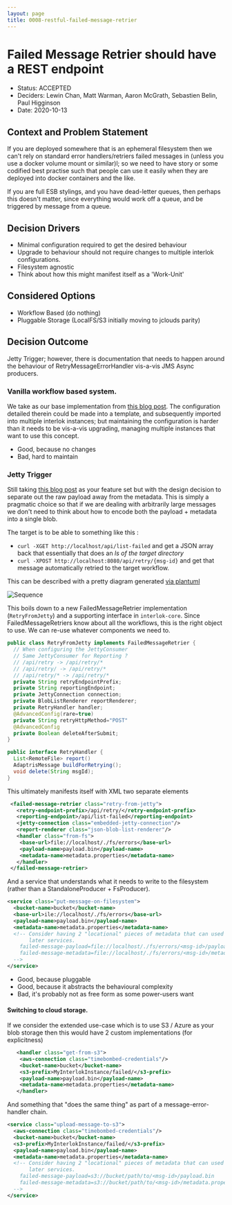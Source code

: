 ```yaml
---
layout: page
title: 0008-restful-failed-message-retrier
---
```

# Failed Message Retrier should have a REST endpoint

* Status: ACCEPTED
* Deciders: Lewin Chan, Matt Warman, Aaron McGrath, Sebastien Belin, Paul Higginson
* Date: 2020-10-13

## Context and Problem Statement

If you are deployed somewhere that is an ephemeral filesystem then we can't rely on standard error handlers/retriers failed messages in  (unless you use a docker volume mount or similar)l; so we need to have story or some codified best practise such that people can use it easily when they are deployed into docker containers and the like.

If you are full ESB stylings, and you have dead-letter queues, then perhaps this doesn't matter, since everything would work off a queue, and be triggered by message from a queue.

## Decision Drivers

* Minimal configuration required to get the desired behaviour
* Upgrade to behaviour should not require changes to multiple interlok configurations.
* Filesystem agnostic
* Think about how this might manifest itself as a 'Work-Unit'

## Considered Options

* Workflow Based (do nothing)
* Pluggable Storage (LocalFS/S3 initially moving to jclouds parity)

## Decision Outcome

Jetty Trigger; however, there is documentation that needs to happen around the behaviour of RetryMessageErrorHandler vis-a-vis JMS Async producers.


### Vanilla workflow based system.

We take as our base implementation from [this blog post](https://interlok.adaptris.net/blog/2017/10/19/interlok-s3-error-store.html). The configuration detailed therein could be made into a template, and subsequently imported into multiple interlok instances; but maintaining the configuration is harder than it needs to be vis-a-vis upgrading, managing multiple instances that want to use this concept.

- Good, because no changes
- Bad, hard to maintain

### Jetty Trigger

Still taking [this blog post](https://interlok.adaptris.net/blog/2017/10/19/interlok-s3-error-store.html) as your feature set but with the design decision to separate out the raw payload away from the metadata. This is simply a pragmatic choice so that if we are dealing with arbitrarily large messages we don't need
to think about how to encode both the payload + metadata into a single blob.

The target is to be able to something like this :
- `curl -XGET http://localhost/api/list-failed` and get a JSON array back that essentially that does an _ls of the target directory_
- `curl -XPOST http://localhost:8080/api/retry/{msg-id}` and get that message automatically retried to the target workflow.

This can be described with a pretty diagram generated [via plantuml](./assets/0008-restful-sequence.puml)

![Sequence](http://www.plantuml.com/plantuml/proxy?cache=no&src=https://raw.githubusercontent.com/adaptris/interlok/ADR-0008-Restful-FailedMessageRetrier/docs/adr/assets/0008-restful-sequence.puml)


This boils down to a new FailedMessageRetrier implementation (`RetryFromJetty`) and a supporting interface in `interlok-core`. Since FailedMessageRetriers know about all the workflows, this is the right object to use. We can re-use whatever components we need to.

```java
public class RetryFromJetty implements FailedMessageRetrier {
  // When configuring the JettyConsumer
  // Same JettyConsumer for Reporting ?
  // /api/retry -> /api/retry/*
  // /api/retry/ -> /api/retry/*
  // /api/retry/* -> /api/retry/*
  private String retryEndpointPrefix;
  private String reportingEndpoint;
  private JettyConnection connection;
  private BlobListRenderer reportRenderer;
  private RetryHandler handler;
  @AdvancedConfig(rare=true)
  private String retryHttpMethod="POST"
  @AdvancedConfig
  private Boolean deleteAfterSubmit;
}
```

```java
public interface RetryHandler {
  List<RemoteFile> report()
  AdaptrisMessage buildForRetrying();
  void delete(String msgId);
}
```

This ultimately manifests itself with XML two separate elements

```xml
 <failed-message-retrier class="retry-from-jetty">
   <retry-endpoint-prefix>/api/retry/</retry-endpoint-prefix>
   <reporting-endpoint>/api/list-failed</reporting-endpoint>
   <jetty-connection class="embedded-jetty-connection"/>
   <report-renderer class="json-blob-list-renderer"/>
   <handler class="from-fs">
    <base-url>file://localhost/./fs/errors</base-url>
    <payload-name>payload.bin</payload-name>
    <metadata-name>metadata.properties</metadata-name>
   </handler>
 </failed-message-retrier>
```

And a service that understands what it needs to write to the filesystem (rather than a StandaloneProducer + FsProducer).

```xml
<service class="put-message-on-filesystem">
  <bucket-name>bucket</bucket-name>
  <base-url>ile://localhost/./fs/errors</base-url>
  <payload-name>payload.bin</payload-name>
  <metadata-name>metadata.properties</metadata-name>
  <!-- Consider having 2 "locational" pieces of metadata that can used by
       later services.
    failed-message-payload=file://localhost/./fs/errors/<msg-id>/payload.bin
    failed-message-metadata=file://localhost/./fs/errors/<msg-id>/metadata.properties
  -->
</service>
```

- Good, because pluggable
- Good, because it abstracts the behavioural complexity
- Bad, it's probably not as free form as some power-users want

#### Switching to cloud storage.

If we consider the extended use-case which is to use S3 / Azure as your blob storage then this would have 2 custom implementations (for explicitness)

```xml
   <handler class="get-from-s3">
    <aws-connection class="timebombed-credentials"/>
    <bucket-name>bucket</bucket-name>
    <s3-prefix>MyInterlokInstance/failed/</s3-prefix>
    <payload-name>payload.bin</payload-name>
    <metadata-name>metadata.properties</metadata-name>
   </handler>
```

And something that "does the same thing" as part of a message-error-handler chain.

```xml
<service class="upload-message-to-s3">
  <aws-connection class="timebombed-credentials"/>
  <bucket-name>bucket</bucket-name>
  <s3-prefix>MyInterlokInstance/failed/</s3-prefix>
  <payload-name>payload.bin</payload-name>
  <metadata-name>metadata.properties</metadata-name>
  <!-- Consider having 2 "locational" pieces of metadata that can used by
       later services.
    failed-message-payload=s3://bucket/path/to/<msg-id>/payload.bin
    failed-message-metadata=s3://bucket/path/to/<msg-id>/metadata.properties
  -->
</service>
```
